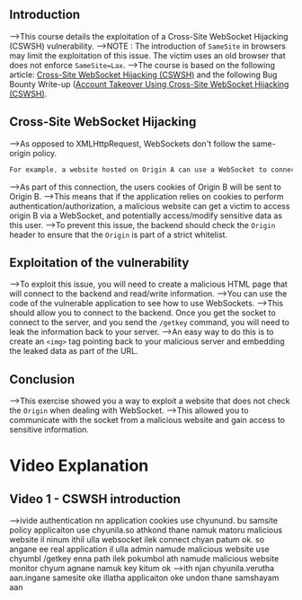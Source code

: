 ## Introduction
-->This course details the exploitation of a Cross-Site WebSocket Hijacking (CSWSH) vulnerability.
-->NOTE : The introduction of `SameSite` in browsers may limit the exploitation of this issue. The victim uses an old browser that does not enforce `SameSite=Lax`.
-->The course is based on the following article: [Cross-Site WebSocket Hijacking (CSWSH)](https://www.christian-schneider.net/CrossSiteWebSocketHijacking.html) and the following Bug Bounty Write-up ([Account Takeover Using Cross-Site WebSocket Hijacking (CSWSH)](https://medium.com/@sharan.panegav/account-takeover-using-cross-site-websocket-hijacking-cswh-99cf9cea6c50).

## Cross-Site WebSocket Hijacking
-->As opposed to XMLHttpRequest, WebSockets don't follow the same-origin policy.
```css
For example, a website hosted on Origin A can use a WebSocket to connect to Origin B (and read/write content from/to the websocket) by default.
```
-->As part of this connection, the users cookies of Origin B will be sent to Origin B.
-->This means that if the application relies on cookies to perform authentication/authorization, a malicious website can get a victim to access origin B via a WebSocket, and potentially access/modify sensitive data as this user.
-->To prevent this issue, the backend should check the `Origin` header to ensure that the `Origin` is part of a strict whitelist.

## Exploitation of the vulnerability
-->To exploit this issue, you will need to create a malicious HTML page that will connect to the backend and read/write information.
-->You can use the code of the vulnerable application to see how to use WebSockets.
-->This should allow you to connect to the backend. Once you get the socket to connect to the server, and you send the `/getkey` command, you will need to leak the information back to your server.
-->An easy way to do this is to create an `<img>` tag pointing back to your malicious server and embedding the leaked data as part of the URL.

## Conclusion
-->This exercise showed you a way to exploit a website that does not check the `Origin` when dealing with WebSocket.
-->This allowed you to communicate with the socket from a malicious website and gain access to sensitive information.

# Video Explanation
## Video 1 - CSWSH introduction
-->ivide authentication nn application cookies use chyunund. bu samsite policy applicaiton use chyunila.so athkond thane namuk matoru malicious website il ninum ithil ulla websocket ilek connect chyan patum ok. so angane ee real application il ulla admin namude malicious website use chyumbl /getkey enna path ilek pokumbol ath namude malicious website monitor chyum agnane namuk key kitum ok
-->ith njan chyunila.verutha aan.ingane samesite oke illatha applicaiton oke undon thane samshayam aan